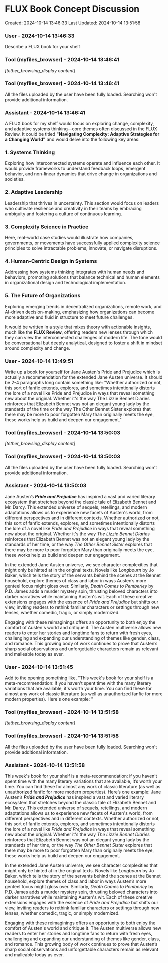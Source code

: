 # FLUX Book Concept Discussion

Created: 2024-10-14 13:46:33
Last Updated: 2024-10-14 13:51:58

### User - 2024-10-14 13:46:33

Describe a FLUX book for your shelf

### Tool (myfiles_browser) - 2024-10-14 13:46:41

*[tether_browsing_display content]*

### Tool (myfiles_browser) - 2024-10-14 13:46:41

All the files uploaded by the user have been fully loaded. Searching won't provide additional information.

### Assistant - 2024-10-14 13:46:41

A FLUX book for my shelf would focus on exploring change, complexity, and adaptive systems thinking—core themes often discussed in the FLUX Review. It could be titled **"Navigating Complexity: Adaptive Strategies for a Changing World"** and would delve into the following key areas:

### **1. Systems Thinking**
Exploring how interconnected systems operate and influence each other. It would provide frameworks to understand feedback loops, emergent behavior, and non-linear dynamics that drive change in organizations and societies.

### **2. Adaptive Leadership**
Leadership that thrives in uncertainty. This section would focus on leaders who cultivate resilience and creativity in their teams by embracing ambiguity and fostering a culture of continuous learning.

### **3. Complexity Science in Practice**
Here, real-world case studies would illustrate how companies, governments, or movements have successfully applied complexity science principles to solve intractable problems, innovate, or navigate disruptions.

### **4. Human-Centric Design in Systems**
Addressing how systems thinking integrates with human needs and behaviors, promoting solutions that balance technical and human elements in organizational design and technological implementation.

### **5. The Future of Organizations**
Exploring emerging trends in decentralized organizations, remote work, and AI-driven decision-making, emphasizing how organizations can become more adaptive and fluid in structure to meet future challenges.

It would be written in a style that mixes theory with actionable insights, much like the **FLUX Review**, offering readers new lenses through which they can view the interconnected challenges of modern life. The tone would be conversational but deeply analytical, designed to foster a shift in mindset around complexity and change.

### User - 2024-10-14 13:49:51

Write up a book for yourself for Jane Austen's Pride and Prejudice which is actually a recommendation for the extended Jane Austen universe. It should be 2-4 paragraphs long contain something like: "Whether authorized or not, this sort of fanfic extends, explores, and sometimes intentionally distorts the lore of a novel like Pride and Prejudice in ways that reveal something new about the original. Whether it's the way The Lizzie Bennet Diaries reinforces that Elizabeth Bennet was not an elegant young lady by the standards of the time or the way The Other Bennet Sister explores that there may be more to poor forgotten Mary than originally meets the eye, these works help us build and deepen our engagement." 



### Tool (myfiles_browser) - 2024-10-14 13:50:03

*[tether_browsing_display content]*

### Tool (myfiles_browser) - 2024-10-14 13:50:03

All the files uploaded by the user have been fully loaded. Searching won't provide additional information.

### Assistant - 2024-10-14 13:50:03

Jane Austen’s **_Pride and Prejudice_** has inspired a vast and varied literary ecosystem that stretches beyond the classic tale of Elizabeth Bennet and Mr. Darcy. This extended universe of sequels, retellings, and modern adaptations allows us to experience new facets of Austen's world, from different perspectives and in different contexts. Whether authorized or not, this sort of fanfic extends, explores, and sometimes intentionally distorts the lore of a novel like _Pride and Prejudice_ in ways that reveal something new about the original. Whether it's the way _The Lizzie Bennet Diaries_ reinforces that Elizabeth Bennet was not an elegant young lady by the standards of her time, or the way _The Other Bennet Sister_ explores that there may be more to poor forgotten Mary than originally meets the eye, these works help us build and deepen our engagement.

In the extended Jane Austen universe, we see character complexities that might only be hinted at in the original texts. Novels like _Longbourn_ by Jo Baker, which tells the story of the servants behind the scenes at the Bennet household, explore themes of class and labor in ways Austen’s more genteel focus might gloss over. Similarly, _Death Comes to Pemberley_ by P.D. James adds a murder mystery spin, thrusting beloved characters into darker narratives while maintaining Austen's wit. Each of these creative extensions engages with the essence of _Pride and Prejudice_ but shifts our view, inviting readers to rethink familiar characters or settings through new lenses, whether comedic, tragic, or simply modernized.

Engaging with these reimaginings offers an opportunity to both enjoy the comfort of Austen's world and critique it. The Austen multiverse allows new readers to enter her stories and longtime fans to return with fresh eyes, challenging and expanding our understanding of themes like gender, class, and romance. This growing body of work continues to prove that Austen’s sharp social observations and unforgettable characters remain as relevant and malleable today as ever.

### User - 2024-10-14 13:51:45

Add to the opening something like, "This week's book for your shelf is a meta-recommendation: if you haven't spent time with the many literary variations that are available, it's worth your time. You can find these for almost any work of classic literature (as well as unauthorized fanfic for more modern properties). Here's one example: "

### Tool (myfiles_browser) - 2024-10-14 13:51:58

*[tether_browsing_display content]*

### Tool (myfiles_browser) - 2024-10-14 13:51:58

All the files uploaded by the user have been fully loaded. Searching won't provide additional information.

### Assistant - 2024-10-14 13:51:58

This week's book for your shelf is a meta-recommendation: if you haven’t spent time with the many literary variations that are available, it’s worth your time. You can find these for almost any work of classic literature (as well as unauthorized fanfic for more modern properties). Here’s one example: Jane Austen’s **_Pride and Prejudice_** has inspired a vast and varied literary ecosystem that stretches beyond the classic tale of Elizabeth Bennet and Mr. Darcy. This extended universe of sequels, retellings, and modern adaptations allows us to experience new facets of Austen's world, from different perspectives and in different contexts. Whether authorized or not, this sort of fanfic extends, explores, and sometimes intentionally distorts the lore of a novel like _Pride and Prejudice_ in ways that reveal something new about the original. Whether it's the way _The Lizzie Bennet Diaries_ reinforces that Elizabeth Bennet was not an elegant young lady by the standards of her time, or the way _The Other Bennet Sister_ explores that there may be more to poor forgotten Mary than originally meets the eye, these works help us build and deepen our engagement.

In the extended Jane Austen universe, we see character complexities that might only be hinted at in the original texts. Novels like _Longbourn_ by Jo Baker, which tells the story of the servants behind the scenes at the Bennet household, explore themes of class and labor in ways Austen’s more genteel focus might gloss over. Similarly, _Death Comes to Pemberley_ by P.D. James adds a murder mystery spin, thrusting beloved characters into darker narratives while maintaining Austen's wit. Each of these creative extensions engages with the essence of _Pride and Prejudice_ but shifts our view, inviting readers to rethink familiar characters or settings through new lenses, whether comedic, tragic, or simply modernized.

Engaging with these reimaginings offers an opportunity to both enjoy the comfort of Austen's world and critique it. The Austen multiverse allows new readers to enter her stories and longtime fans to return with fresh eyes, challenging and expanding our understanding of themes like gender, class, and romance. This growing body of work continues to prove that Austen’s sharp social observations and unforgettable characters remain as relevant and malleable today as ever.

